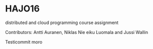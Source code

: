 # HAJO16
distributed and cloud programming course assignment

Contributors: Antti Auranen, Niklas Nie eiku Luomala and Jussi Wallin

Testicommit moro
